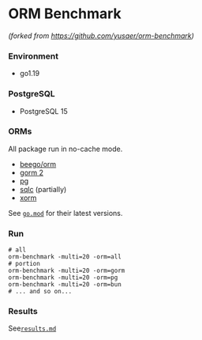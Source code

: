 # ORM Benchmark

_(forked from https://github.com/yusaer/orm-benchmark)_

### Environment

-  go1.19 

### PostgreSQL

- PostgreSQL 15 

### ORMs

All package run in no-cache mode.

- [beego/orm](https://github.com/astaxie/beego/tree/master/orm)
- [gorm 2](https://github.com/go-gorm/gorm)
- [pg](https://github.com/go-pg/pg)
- [sqlc](https://github.com/kyleconroy/sqlc) (partially)
- [xorm](https://github.com/xormplus/xorm)

See [`go.mod`](https://github.com/frederikhors/orm-benchmark/blob/master/go.mod) for their latest versions.

### Run

```shell
# all
orm-benchmark -multi=20 -orm=all
# portion
orm-benchmark -multi=20 -orm=gorm
orm-benchmark -multi=20 -orm=pg
orm-benchmark -multi=20 -orm=bun
# ... and so on...
```

### Results

See[`results.md`](https://github.com/FlameMida/go-orm-benchmark/tree/master/results.md)

